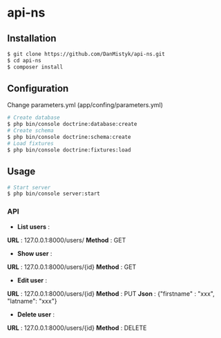 api-ns
======

Installation
------------

``` bash
$ git clone https://github.com/DanMistyk/api-ns.git
$ cd api-ns
$ composer install
```

Configuration
-------------
Change parameters.yml (app/confing/parameters.yml)

``` bash
# Create database
$ php bin/console doctrine:database:create
# Create schema
$ php bin/console doctrine:schema:create
# Load fixtures
$ php bin/console doctrine:fixtures:load
```
Usage
-----

``` bash
# Start server
$ php bin/console server:start
```
### API 

- **List users** : 

**URL** : 127.0.0.1:8000/users/
**Method** : GET 

- **Show user** : 

**URL** : 127.0.0.1:8000/users/{id}
**Method** : GET 

- **Edit user** : 

**URL** : 127.0.0.1:8000/users/{id}
**Method** : PUT
**Json** : {"firstname" : "xxx", "latname": "xxx"} 

- **Delete user** : 

**URL** : 127.0.0.1:8000/users/{id}
**Method** : DELETE 